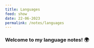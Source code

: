 ```yaml
---
title: Languages
feed: show
date: 22-06-2023
permalink: /notes/languages
---
```


### Welcome to my language notes! 🌍
